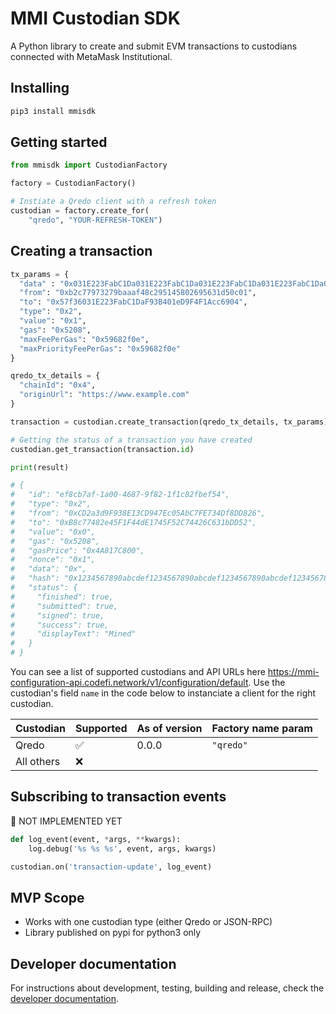 # MMI Custodian SDK

A Python library to create and submit EVM transactions to custodians connected with MetaMask Institutional.

## Installing

```sh
pip3 install mmisdk
```

## Getting started

```python
from mmisdk import CustodianFactory

factory = CustodianFactory()

# Instiate a Qredo client with a refresh token
custodian = factory.create_for(
    "qredo", "YOUR-REFRESH-TOKEN")
```

## Creating a transaction

```python
tx_params = {
  "data" : "0x031E223FabC1Da031E223FabC1Da031E223FabC1Da031E223FabC1Da031E223FabC1Da",
  "from": "0xb2c77973279baaaf48c295145802695631d50c01",
  "to": "0x57f36031E223FabC1DaF93B401eD9F4F1Acc6904",
  "type": "0x2",
  "value": "0x1",
  "gas": "0x5208",
  "maxFeePerGas": "0x59682f0e",
  "maxPriorityFeePerGas": "0x59682f0e"
}

qredo_tx_details = {
  "chainId": "0x4",
  "originUrl": "https://www.example.com"
}

transaction = custodian.create_transaction(qredo_tx_details, tx_params)

# Getting the status of a transaction you have created
custodian.get_transaction(transaction.id)

print(result)

# {
#   "id": "ef8cb7af-1a00-4687-9f82-1f1c82fbef54",
#   "type": "0x2",
#   "from": "0xCD2a3d9F938E13CD947Ec05AbC7FE734Df8DD826",
#   "to": "0xB8c77482e45F1F44dE1745F52C74426C631bDD52",
#   "value": "0x0",
#   "gas": "0x5208",
#   "gasPrice": "0x4A817C800",
#   "nonce": "0x1",
#   "data": "0x",
#   "hash": "0x1234567890abcdef1234567890abcdef1234567890abcdef1234567890abcdef",
#   "status": {
#     "finished": true,
#     "submitted": true,
#     "signed": true,
#     "success": true,
#     "displayText": "Mined"
#   }
# }
```

You can see a list of supported custodians and API URLs here
https://mmi-configuration-api.codefi.network/v1/configuration/default. Use the custodian's field `name` in the code below to instanciate a client for the right custodian.

| Custodian  | Supported | As of version | Factory name param |
| ---------- | --------- | ------------- | ------------------ |
| Qredo      | ✅        | 0.0.0         | `"qredo"`          |
| All others | ❌        |               |                    |

## Subscribing to transaction events

🚨 NOT IMPLEMENTED YET

```python
def log_event(event, *args, **kwargs):
    log.debug('%s %s %s', event, args, kwargs)

custodian.on('transaction-update', log_event)
```

## MVP Scope

-   Works with one custodian type (either Qredo or JSON-RPC)
-   Library published on pypi for python3 only

## Developer documentation

For instructions about development, testing, building and release, check the [developer documentation](https://gitlab.com/ConsenSys/codefi/products/mmi/mmi-sdk-py).
